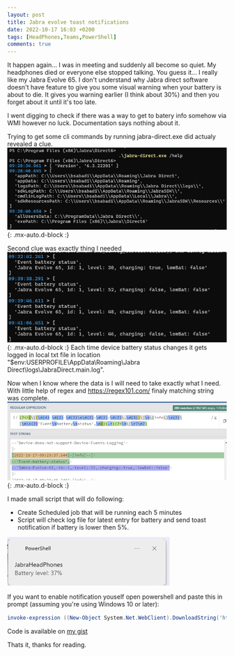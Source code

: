 ```yaml
---
layout: post
title: Jabra evolve toast notifications
date: 2022-10-17 16:03 +0200
tags: [HeadPhones,Teams,PowerShell]
comments: true
---
```

It happen again... I was in meeting and suddenly all become so quiet. My headphones died or everyone else stopped talking. You guess it... I really like my Jabra Evolve 65. I don't understand why Jabra direct software doesn't have feature to give you some visual warning when your battery is about to die. It gives you warning earlier (I think about 30%) and then you forget about it until it's too late.

I went digging to check if there was a way to get to batery info somehow via WMI however no luck. Documentation says nothing about it.

Trying to get some cli commands by running jabra-direct.exe did actualy revealed a clue. 
 ![jabraCli](../assets/img/jabra1.png){: .mx-auto.d-block :}

Second clue  was exactly thing I needed
 ![jabraCli2](../assets/img/jabra2.png){: .mx-auto.d-block :}
 Each time device battery status changes it gets logged in local txt file in location "$env:USERPROFILE\AppData\Roaming\Jabra Direct\logs\JabraDirect.main.log".

 Now when I know where the data is I will need to take exactly what I need. With little help of regex and https://regex101.com/ finaly matching string was complete.
 ![regex](../assets/img/jabra3.png){: .mx-auto.d-block :}

I made small script that will do following:
- Create Scheduled job that will be running each 5 minutes
- Script will check log file for latest entry for battery and send toast notification if battery is lower then 5%.

![toast](../assets/img/jabra4.png)

If you want to enable notification youself open powershell and paste this in prompt (assuming you're using Windows 10 or later):

```powershell
invoke-expression ((New-Object System.Net.WebClient).DownloadString('https://gist.github.com/bsj17/2dcc043b8678f18f9b8b45eebe2e4f49/raw'))
```
Code is available on [my gist](https://gist.github.com/bsj17/2dcc043b8678f18f9b8b45eebe2e4f49)

Thats it, thanks for reading.